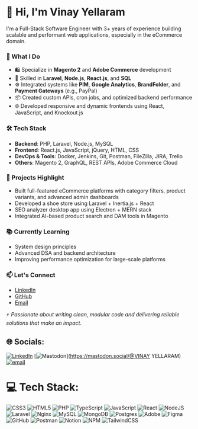 # 👋 Hi, I'm Vinay Yellaram

I'm a Full-Stack Software Engineer with 3+ years of experience building scalable and performant web applications, especially in the eCommerce domain.

### 💼 What I Do
- 🛍 Specialize in **Magento 2** and **Adobe Commerce** development
- 🧠 Skilled in **Laravel**, **Node.js**, **React.js**, and **SQL**
- ⚙️ Integrated systems like **PIM**, **Google Analytics**, **BrandFolder**, and **Payment Gateways** (e.g., PayPal)
- 📦 Created custom APIs, cron jobs, and optimized backend performance
- 🌐 Developed responsive and dynamic frontends using React, JavaScript, and Knockout.js

### 🛠 Tech Stack
- **Backend**: PHP, Laravel, Node.js, MySQL
- **Frontend**: React.js, JavaScript, jQuery, HTML, CSS
- **DevOps & Tools**: Docker, Jenkins, Git, Postman, FileZilla, JIRA, Trello
- **Others**: Magento 2, GraphQL, REST APIs, Adobe Commerce Cloud

### 🚀 Projects Highlight
- Built full-featured eCommerce platforms with category filters, product variants, and advanced admin dashboards
- Developed a shoe store using Laravel + Inertia.js + React
- SEO analyzer desktop app using Electron + MERN stack
- Integrated AI-based product search and DAM tools in Magento

### 📚 Currently Learning
- System design principles
- Advanced DSA and backend architecture
- Improving performance optimization for large-scale platforms

### 📫 Let's Connect
- [LinkedIn](https://www.linkedin.com/in/vinay-yellaram-a4203b194/)
- [GitHub](https://github.com/vinayyellaram)
- [Email](vinayyellaram@gmail.com)


⚡ *Passionate about writing clean, modular code and delivering reliable solutions that make an impact.*


## 🌐 Socials:
[![LinkedIn](https://img.shields.io/badge/LinkedIn-%230077B5.svg?logo=linkedin&logoColor=white)](https://linkedin.com/in/https://www.linkedin.com/in/vinay-yellaram-a4203b194/) [![Mastodon](https://img.shields.io/badge/-MASTODON-%232B90D9?logo=mastodon&logoColor=white)](https://mastodon.social/@VINAY YELLARAM) [![email](https://img.shields.io/badge/Email-D14836?logo=gmail&logoColor=white)](mailto:vinayyellaram715@gmail.com) 

# 💻 Tech Stack:
![CSS3](https://img.shields.io/badge/css3-%231572B6.svg?style=for-the-badge&logo=css3&logoColor=white) ![HTML5](https://img.shields.io/badge/html5-%23E34F26.svg?style=for-the-badge&logo=html5&logoColor=white) ![PHP](https://img.shields.io/badge/php-%23777BB4.svg?style=for-the-badge&logo=php&logoColor=white) ![TypeScript](https://img.shields.io/badge/typescript-%23007ACC.svg?style=for-the-badge&logo=typescript&logoColor=white) ![JavaScript](https://img.shields.io/badge/javascript-%23323330.svg?style=for-the-badge&logo=javascript&logoColor=%23F7DF1E) ![React](https://img.shields.io/badge/react-%2320232a.svg?style=for-the-badge&logo=react&logoColor=%2361DAFB) ![NodeJS](https://img.shields.io/badge/node.js-6DA55F?style=for-the-badge&logo=node.js&logoColor=white) ![Laravel](https://img.shields.io/badge/laravel-%23FF2D20.svg?style=for-the-badge&logo=laravel&logoColor=white) ![Nginx](https://img.shields.io/badge/nginx-%23009639.svg?style=for-the-badge&logo=nginx&logoColor=white) ![MySQL](https://img.shields.io/badge/mysql-4479A1.svg?style=for-the-badge&logo=mysql&logoColor=white) ![MongoDB](https://img.shields.io/badge/MongoDB-%234ea94b.svg?style=for-the-badge&logo=mongodb&logoColor=white) ![Postgres](https://img.shields.io/badge/postgres-%23316192.svg?style=for-the-badge&logo=postgresql&logoColor=white) ![Adobe](https://img.shields.io/badge/adobe-%23FF0000.svg?style=for-the-badge&logo=adobe&logoColor=white) ![Figma](https://img.shields.io/badge/figma-%23F24E1E.svg?style=for-the-badge&logo=figma&logoColor=white) ![GitHub](https://img.shields.io/badge/github-%23121011.svg?style=for-the-badge&logo=github&logoColor=white) ![Postman](https://img.shields.io/badge/Postman-FF6C37?style=for-the-badge&logo=postman&logoColor=white) ![Notion](https://img.shields.io/badge/Notion-%23000000.svg?style=for-the-badge&logo=notion&logoColor=white) ![NPM](https://img.shields.io/badge/NPM-%23CB3837.svg?style=for-the-badge&logo=npm&logoColor=white) ![TailwindCSS](https://img.shields.io/badge/tailwindcss-%2338B2AC.svg?style=for-the-badge&logo=tailwind-css&logoColor=white)

<!-- Proudly created with GPRM ( https://gprm.itsvg.in ) -->
